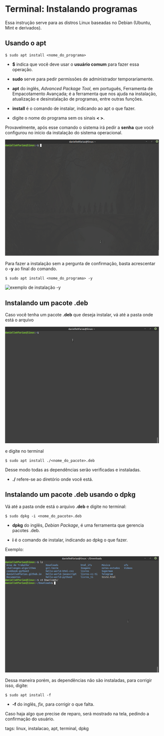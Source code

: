 # Terminal: Instalando programas


Essa instrução serve para as distros Linux baseadas no Debian (Ubuntu, Mint e derivados).

## Usando o apt

```
$ sudo apt install <nome_do_programa>
```

- **$** indica que você deve usar o **usuário comum** para fazer essa operação.

- **sudo** serve para pedir permissões de administrador temporariamente.

- **apt** do inglês, *Advanced Package Tool*, em português, Ferramenta de Empacotamento Avançada; é a ferramenta que nos ajuda na instalação, atualização e desinstalação de programas, entre outras funções.

- **install** é o comando de instalar, indicando ao apt o que fazer.

- digite o nome do programa sem os sinais **< >**.

Provavelmente, após esse comando o sistema irá pedir a **senha** que você configurou no início da instalação do sistema operacional.

![exemplo de instalação](img/p0000-0.gif)

Para fazer a instalação sem a pergunta de confirmação, basta acrescentar o **-y** ao final do comando.

```
$ sudo apt install <nome_do_programa> -y
```

![exemplo de instalação -y](img/p0000-1.gif)

## Instalando um pacote .deb

Caso você tenha um pacote **.deb** que deseja instalar, vá até a pasta onde está o arquivo 

![ls cd](img/p0000-2.gif)

e digite no terminal

```
$ sudo apt install ./<nome_do_pacote>.deb
```

Desse modo todas as dependências serão verificadas e instaladas.

- **./** refere-se ao diretório onde você está.

## Instalando um pacote .deb usando o dpkg

Vá até a pasta onde está o arquivo **.deb** e digite no terminal:

```
$ sudo dpkg -i <nome_do_pacote>.deb
```

- **dpkg** do inglês, *Debian Package*, é uma ferramenta que gerencia pacotes .deb.

- **i** é o comando de instalar, indicando ao dpkg o que fazer.

Exemplo:

![dpkg](img/p0000-3.gif)

Dessa maneira porém, as dependências não são instaladas, para corrigir isso, digite:

```
$ sudo apt install -f
```

- **-f** do inglês, *fix*, para corrigir o que falta.

Caso haja algo que precise de reparo, será mostrado na tela, pedindo a confirmação do usuário.

tags: linux, instalacao, apt, terminal, dpkg
